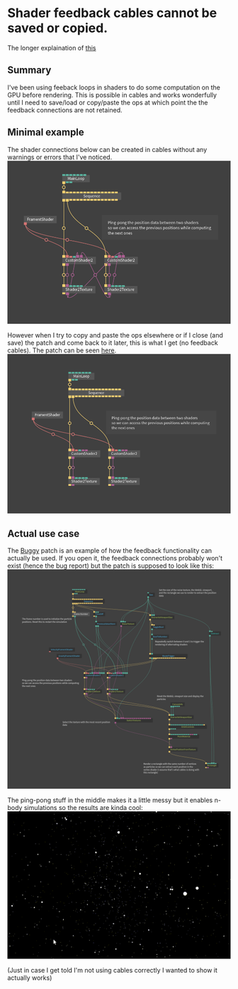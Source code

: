 # Shader feedback cables cannot be saved or copied.
The longer explaination of [this](https://forum.cables.gl/t/shader-feedback-cables-cannot-be-saved-or-copied/736)

## Summary
I've been using feeback loops in shaders to do some computation on the GPU before rendering. This is possible in cables and works wonderfully until I need to save/load or copy/paste the ops at which point the the feedback connections are not retained.

## Minimal example
The shader connections below can be created in cables without any warnings or errors that I've noticed.<br>
![feedback-cables-expected](feedback-expected.png) 

However when I try to copy and paste the ops elsewhere or if I close (and save) the patch and come back to it later, this is what I get (no feedback cables). The patch can be seen [here](https://cables.gl/p/5ded870171812c58d5b12059?s=0sxmsLQ7woY1XTyf).<br>
![feedback-cables-actual](feedback-actual.png) 

## Actual use case
The [Buggy](https://cables.gl/p/5d632b1a39bc0245fe2d6f95?s=bfTuFI7EU1oU8Dq4) patch is an example of how the feedback functionality can actually be used. If you open it, the feedback connections probably won't exist (hence the bug report) but the patch is supposed to look like this:<br>
![gravity-cables](gravity.png) 

The ping-pong stuff in the middle makes it a little messy but it enables n-body simulations so the results are kinda cool:<br>
![gravity-gif](gravity.gif)

(Just in case I get told I'm not using cables correctly I wanted to show it actually works)
